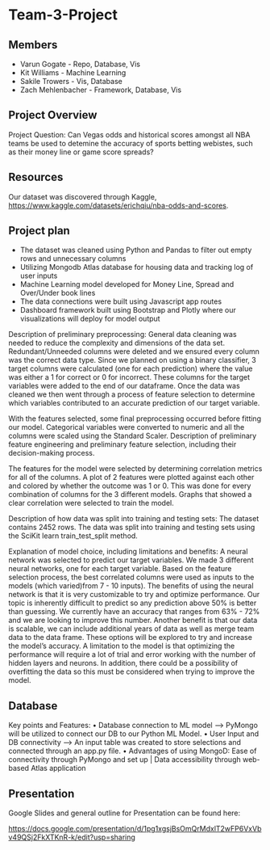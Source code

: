 
# Team-3-Project

## Members
- Varun Gogate - Repo, Database, Vis
- Kit Williams - Machine Learning
- Sakile Trowers - Vis, Database
- Zach Mehlenbacher - Framework, Database, Vis


## Project Overview

Project Question: Can Vegas odds and historical scores amongst all NBA teams be used to detemine the accuracy of sports betting webistes, such as their money line or game score spreads?

## Resources

Our dataset was discovered through Kaggle, https://www.kaggle.com/datasets/erichqiu/nba-odds-and-scores.


## Project plan

- The dataset was cleaned using Python and Pandas to filter out empty rows and unnecessary columns
- Utilizing Mongodb Atlas database for housing data and tracking log of user inputs
- Machine Learning model developed for Money Line, Spread and Over/Under book lines
- The data connections were built using Javascript app routes
- Dashboard framework built using Bootstrap and Plotly where our visualizations will deploy for model output


Description of preliminary preprocessing:
General data cleaning was needed to reduce the complexity and dimensions of the data set. Redundant/Unneeded columns were deleted and we ensured every column was the correct data type. Since we planned on using a binary classifier, 3 target columns were calculated (one for each prediction) where the value was either a 1 for correct or 0 for incorrect. These columns for the target variables were added to the end of our dataframe. 
Once the data was cleaned we then went through a process of feature selection to determine which variables contributed to an accurate prediction of our target variable. 

With the features selected, some final preprocessing occurred before fitting our model. Categorical variables were converted to numeric and all the columns were scaled using the Standard Scaler. 
Description of preliminary feature engineering and preliminary feature selection, including their decision-making process.

The features for the model were selected by determining correlation metrics for all of the columns. A plot of 2 features were plotted against each other and colored by whether the outcome was 1 or 0. This was done for every combination of columns for the 3 different models. Graphs that showed a clear correlation were selected to train the model. 

Description of how data was split into training and testing sets:
The dataset contains 2452 rows. The data was split into training and testing sets using the SciKit learn train_test_split method.

Explanation of model choice, including limitations and benefits:
A neural network was selected to predict our target variables. We made 3 different neural networks, one for each target variable. Based on the feature selection process, the best correlated columns were used as inputs to the models (which varied)from 7 - 10 inputs). The benefits of using the neural network is that it is very customizable to try and optimize performance. Our topic is inherently difficult to predict so any prediction above 50% is better than guessing. We currently have an accuracy that ranges from 63% - 72% and we are looking to improve this number. Another benefit is that our data is scalable, we can include additional years of data as well as merge team data to the data frame. These options will be explored to try and increase the model’s accuracy. A limitation to the model is that optimizing the performance will require a lot of trial and error working with the number of hidden layers and neurons. In addition, there could be a possibility of overfitting the data so this must be considered when trying to improve the model.


## Database

Key points and Features:
•	Database connection to ML model --> PyMongo will be utilized to connect our DB to our Python ML Model.
•	User Input and DB connectivity --> An input table was created to store selections and connected through an app.py file.
•	Advantages of using MongoD: Ease of connectivity through PyMongo and set up | Data accessibility through web-based Atlas application

## Presentation

Google Slides and general outline for Presentation can be found here:

https://docs.google.com/presentation/d/1pg1xgsjBsOmQrMdxlT2wFP6VxVbv49QSj2FkXTKnR-k/edit?usp=sharing



